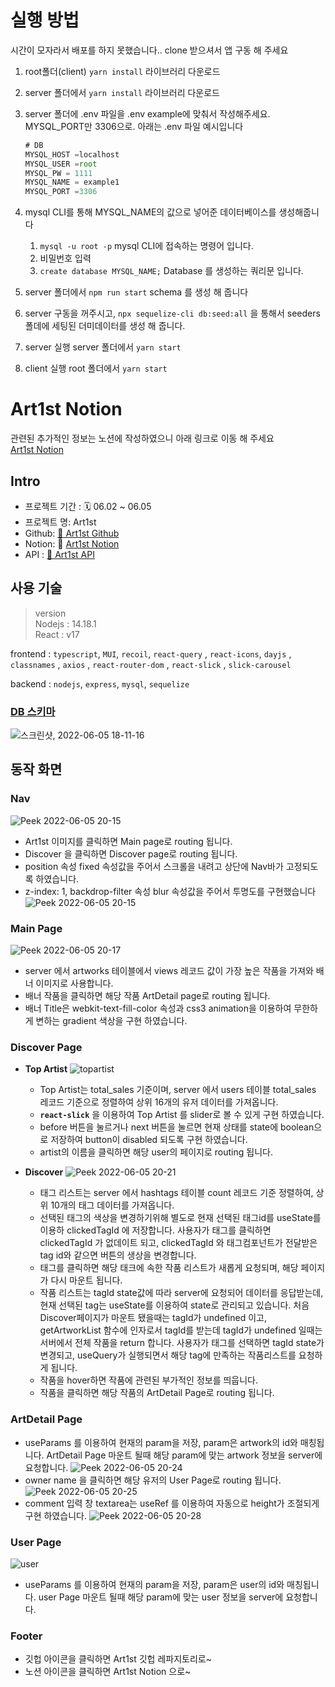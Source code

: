 # 실행 방법
시간이 모자라서 배포를 하지 못했습니다.. clone 받으셔서 앱 구동 해 주세요 
1. root폴더(client) `yarn install`  라이브러리 다운로드  
2. server 폴더에서 `yarn install`  라이브러리 다운로드
3. server 폴더에 .env 파일을 .env example에 맞춰서 작성해주세요.  MYSQL_PORT만 3306으로. 아래는 .env 파일 예시입니다
    
    ```jsx
    # DB
    MYSQL_HOST =localhost
    MYSQL_USER =root
    MYSQL_PW = 1111
    MYSQL_NAME = example1
    MYSQL_PORT =3306
    ```
4. mysql CLI를 통해 MYSQL_NAME의 값으로 넣어준 데이터베이스를 생성해줍니다
    1. `mysql -u root -p`  mysql CLI에 접속하는 명령어 입니다.
    2. 비밀번호 입력
    3. `create database MYSQL_NAME;` Database 를 생성하는 쿼리문 입니다.
5.  server 폴더에서 `npm run start`  schema 를 생성 해 줍니다
6.  server 구동을 꺼주시고, `npx sequelize-cli db:seed:all` 을 통해서 seeders폴데에 세팅된 더미데이터를 생성 해 줍니다. 
7. server 실행 server 폴더에서 `yarn start` 
8. client 실행 root 폴더에서 `yarn start`

# Art1st Notion
관련된 추가적인 정보는 노션에 작성하였으니 아래 링크로 이동 해 주세요 <br>
[Art1st Notion](https://fluoridated-cayenne-db1.notion.site/Wanted_final_project_-3770a1b65d3244f18f7b3b56579ac2c5)

## Intro

- 프로젝트 기간 : 🗓️ 06.02 ~ 06.05
- 프로젝트 명: Art1st
- Github: [🎨 Art1st Github](https://github.com/jsg0629/wanted_final_project)
- Notion: 🔐 [Art1st Notion](https://fluoridated-cayenne-db1.notion.site/Wanted_final_project_-3770a1b65d3244f18f7b3b56579ac2c5)
- API : [📙 Art1st API](https://fluoridated-cayenne-db1.notion.site/API-134b5d3a873440498bfcc7bcfd87e78a)

## 사용 기술

> version<br/>
Nodejs : 14.18.1<br/>
React : v17
> 

frontend :  `typescript`, `MUI`, `recoil`, `react-query` , `react-icons`, `dayjs` , `classnames` , `axios` , `react-router-dom` , `react-slick` , `slick-carousel`

backend : `nodejs`, `express`, `mysql`, `sequelize`

### [DB 스키마](https://dbdiagram.io/d/622d61ff61d06e6eadefa0f9)

![스크린샷, 2022-06-05 18-11-16](https://user-images.githubusercontent.com/93072844/172047018-77f13a53-c66f-470b-827d-78cc0947fdc0.png)

## 동작 화면

### Nav
![Peek 2022-06-05 20-15](https://user-images.githubusercontent.com/93072844/172047943-029b74b8-e7b3-4ab3-a012-2b73ef53ce0c.gif)

- Art1st 이미지를 클릭하면 Main page로 routing 됩니다.
- Discover 을 클릭하면 Discover page로 routing 됩니다.
- position 속성 fixed 속성값을 주어서 스크롤을 내려고 상단에 Nav바가 고정되도록 하였습니다.
- z-index: 1, backdrop-filter 속성 blur 속성값을 주어서 투명도를 구현했습니다
![Peek 2022-06-05 20-15](https://user-images.githubusercontent.com/93072844/172047957-0094ccc0-fb12-4725-b4f7-00a7d0c67e6d.gif)


### Main Page

![Peek 2022-06-05 20-17](https://user-images.githubusercontent.com/93072844/172048001-23d64e43-4632-429e-ba80-b8f47a595bcc.gif)

- server 에서 artworks 테이블에서 views 레코드 값이 가장 높은 작품을 가져와 배너 이미지로 사용합니다.
- 배너 작품을 클릭하면 해당 작품 ArtDetail page로 routing 됩니다.
- 배너 Title은 webkit-text-fill-color 속성과 css3 animation을 이용하여 무한하게 변하는 gradient 색상을 구현 하였습니다.

### Discover Page

- **Top Artist**
 ![topartist](https://user-images.githubusercontent.com/93072844/172047608-5695ae99-bc4d-4541-97ca-95974845f607.gif)

    - Top Artist는 total_sales 기준이며, server 에서 users 테이블 total_sales 레코드 기준으로 정렬하여 상위 16개의 유저 데이터를 가져옵니다.
    - **`react-slick`** 을 이용하여  Top Artist 를 slider로 볼 수 있게 구현 하였습니다.
    - before 버튼을 눌르거나 next 버튼을 눌르면 현재 상태를 state에 boolean으로 저장하여 button이 disabled 되도록 구현 하였습니다.
    - artist의 이름을 클릭하면 해당 user의 페이지로 routing 됩니다.
- **Discover**
![Peek 2022-06-05 20-21](https://user-images.githubusercontent.com/93072844/172048137-7bdd8e32-8a12-4117-a00a-b5ea85677177.gif)

    - 태그 리스트는 server 에서 hashtags 테이블 count 레코드 기준 정렬하여, 상위 10개의 태그 데이터를 가져옵니다.
    - 선택된 태그의 색상을 변경하기위해 별도로 현재 선택된 태그id를 useState를 이용하 clickedTagId 에 저장합니다. 사용자가 태그를 클릭하면 clickedTagId 가 없데이트 되고, clickedTagId 와 태그컴포넌트가 전달받은 tag id와 같으면 버튼의 생상을 변경합니다.
    - 태그를 클릭하면 해당 태크에 속한 작품 리스트가 새롭게 요청되며, 해당 페이지가 다시 마운트 됩니다.
    - 작품 리스트는 tagId state값에 따라 server에 요청되어 데이터를 응답받는데, 현재 선택된 tag는 useState를 이용하여 state로 관리되고 있습니다. 처음 Discover페이지가 마운트 됐을때는 tagId가 undefined 이고, getArtworkList 함수에 인자로서 tagId를 받는데 tagId가 undefined 일때는 서버에서 전체 작품을 return 합니다. 사용자가 태그를 선택하면 tagId state가 변경되고, useQuery가 실행되면서 해당 tag에 만족하는 작품리스트를 요청하게 됩니다.
    - 작품을 hover하면 작품에 관련된 부가적인 정보를 띄웁니다.
    - 작품을 클릭하면 해당 작품의 ArtDetail Page로 routing 됩니다.

### ArtDetail Page


- useParams 를 이용하여 현재의 param을 저장, param은 artwork의 id와 매칭됩니다. ArtDetail Page 마운트 될때 해당 param에 맞는 artwork 정보을 server에 요청합니다.
![Peek 2022-06-05 20-24](https://user-images.githubusercontent.com/93072844/172048220-c21ec0db-6756-4722-b0f1-dfb8df040005.gif)
- owner name 을 클릭하면 해당 유저의 User Page로 routing 됩니다.
![Peek 2022-06-05 20-25](https://user-images.githubusercontent.com/93072844/172048222-c608327e-fdd7-4cdc-9ef2-40ef50483ab7.gif)
- comment 입력 창 textarea는 useRef 를 이용하여 자동으로 height가 조절되게 구현 하였습니다.
![Peek 2022-06-05 20-28](https://user-images.githubusercontent.com/93072844/172048363-34ab9dfc-9345-4d91-b6d9-5438c69586f8.gif)


### User Page
![user](https://user-images.githubusercontent.com/93072844/172047597-4aac8e3d-b6ab-4941-8fec-f8767879c8ee.gif)


- useParams 를 이용하여 현재의 param을 저장, param은 user의 id와 매칭됩니다. user Page 마운트 될때 해당 param에 맞는 user 정보을 server에 요청합니다.

### Footer

- 깃헙 아이콘을 클릭하면 Art1st 깃헙 레파지토리로~
- 노션 아이콘을 클릭하면 Art1st Notion 으로~


